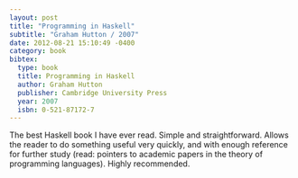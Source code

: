 ```yaml
---
layout: post
title: "Programming in Haskell"
subtitle: "Graham Hutton / 2007"
date: 2012-08-21 15:10:49 -0400
category: book
bibtex:
  type: book
  title: Programming in Haskell
  author: Graham Hutton
  publisher: Cambridge University Press
  year: 2007
  isbn: 0-521-87172-7
---
```

The best Haskell book I have ever read. Simple and straightforward. Allows the reader to do something useful very quickly, and with enough reference for further study (read: pointers to academic papers in the theory of programming languages). Highly recommended.
